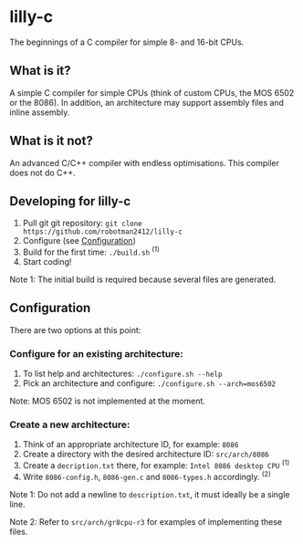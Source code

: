 # lilly-c
The beginnings of a C compiler for simple 8- and 16-bit CPUs.

## What is it?
A simple C compiler for simple CPUs (think of custom CPUs, the MOS 6502 or the 8086).
In addition, an architecture may support assembly files and inline assembly.

## What is it not?
An advanced C/C++ compiler with endless optimisations.
This compiler does not do C++.

## Developing for lilly-c
1. Pull git git repository: `git clone https://github.com/robotman2412/lilly-c`
2. Configure (see [Configuration](#Configuration))
3. Build for the first time: `./build.sh` <sup>(1)</sup>
4. Start coding!

Note 1: The initial build is required because several files are generated.

## Configuration
There are two options at this point:

### Configure for an existing architecture:
1. To list help and architectures: `./configure.sh --help`
2. Pick an architecture and configure: `./configure.sh --arch=mos6502`

Note: MOS 6502 is not implemented at the moment.

### Create a new architecture:
1. Think of an appropriate architecture ID, for example: `8086`
1. Create a directory with the desired architecture ID: `src/arch/8086`
2. Create a `decription.txt` there, for example: `Intel 8086 desktop CPU` <sup>(1)</sup>
3. Write `8086-config.h`, `8086-gen.c` and `8086-types.h` accordingly. <sup>(2)</sup>

Note 1: Do not add a newline to `description.txt`, it must ideally be a single line.

Note 2: Refer to `src/arch/gr8cpu-r3` for examples of implementing these files.

